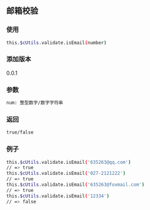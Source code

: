 ## 邮箱校验

### 使用
```bash
this.$cUtils.validate.isEmail(number)
```

### 添加版本
0.0.1

### 参数
```bash
num: 整型数字/数字字符串
```

### 返回
```bash
true/false
```

### 例子
```bash
this.$cUtils.validate.isEmail('635263@qq.com')
// => true
this.$cUtils.validate.isEmail('027-2121222')
// => true
this.$cUtils.validate.isEmail('635263@foxmail.com')
// => true
this.$cUtils.validate.isEmail('12334')
// => false
```

